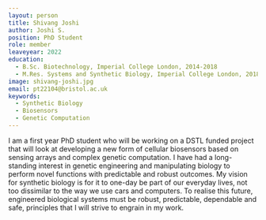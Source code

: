 ```yaml
---
layout: person
title: Shivang Joshi
author: Joshi S. 
position: PhD Student
role: member
leaveyear: 2022 
education:
  - B.Sc. Biotechnology, Imperial College London, 2014-2018
  - M.Res. Systems and Synthetic Biology, Imperial College London, 2018-2019
image: shivang-joshi.jpg
email: pt22104@bristol.ac.uk
keywords:
  - Synthetic Biology
  - Biosensors 
  - Genetic Computation
---
```

I am a first year PhD student who will be working on a DSTL funded project that will look at developing a new form of cellular biosensors based on sensing arrays and complex genetic computation. I have had a long-standing interest in genetic engineering and manipulating biology to perform novel functions with predictable and robust outcomes. My vision for synthetic biology is for it to one-day be part of our everyday lives, not too dissimilar to the way we use cars and computers. To realise this future, engineered biological systems must be robust, predictable, dependable and safe, principles that I will strive to engrain in my work.